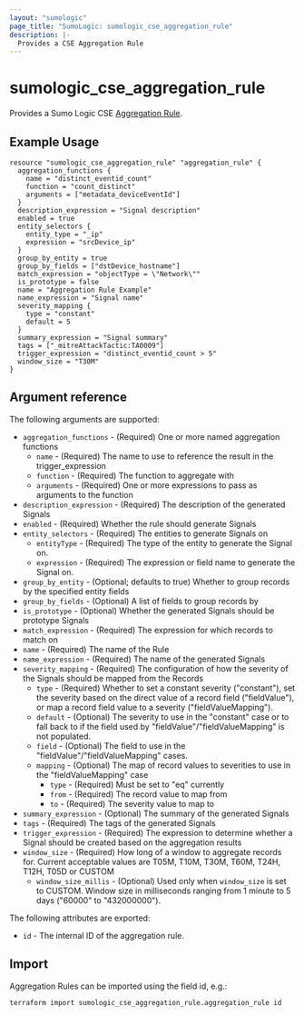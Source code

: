 ```yaml
---
layout: "sumologic"
page_title: "SumoLogic: sumologic_cse_aggregation_rule"
description: |-
  Provides a CSE Aggregation Rule
---
```


# sumologic_cse_aggregation_rule
Provides a Sumo Logic CSE [Aggregation Rule](https://help.sumologic.com/Cloud_SIEM_Enterprise/CSE_Rules/09_Write_an_Aggregation_Rule).

## Example Usage
```hcl
resource "sumologic_cse_aggregation_rule" "aggregation_rule" {
  aggregation_functions {
    name = "distinct_eventid_count"
    function = "count_distinct"
    arguments = ["metadata_deviceEventId"]
  }
  description_expression = "Signal description"
  enabled = true
  entity_selectors {
    entity_type = "_ip"
    expression = "srcDevice_ip"
  }
  group_by_entity = true
  group_by_fields = ["dstDevice_hostname"]
  match_expression = "objectType = \"Network\""
  is_prototype = false
  name = "Aggregation Rule Example"
  name_expression = "Signal name"
  severity_mapping {
    type = "constant"
    default = 5
  }
  summary_expression = "Signal summary"
  tags = ["_mitreAttackTactic:TA0009"]
  trigger_expression = "distinct_eventid_count > 5"
  window_size = "T30M"
}
```

## Argument reference

The following arguments are supported:

- `aggregation_functions` - (Required) One or more named aggregation functions
  + `name` - (Required) The name to use to reference the result in the trigger_expression
  + `function` - (Required) The function to aggregate with
  + `arguments` - (Required) One or more expressions to pass as arguments to the function
- `description_expression` - (Required) The description of the generated Signals
- `enabled` - (Required) Whether the rule should generate Signals
- `entity_selectors` - (Required) The entities to generate Signals on
  + `entityType` - (Required) The type of the entity to generate the Signal on.
  + `expression` - (Required) The expression or field name to generate the Signal on.
- `group_by_entity` - (Optional; defaults to true) Whether to group records by the specified entity fields
- `group_by_fields` - (Optional) A list of fields to group records by
- `is_prototype` - (Optional) Whether the generated Signals should be prototype Signals
- `match_expression` - (Required) The expression for which records to match on
- `name` - (Required) The name of the Rule
- `name_expression` - (Required) The name of the generated Signals
- `severity_mapping` - (Required) The configuration of how the severity of the Signals should be mapped from the Records
  + `type` - (Required) Whether to set a constant severity ("constant"), set the severity based on the direct value of a record field ("fieldValue"), or map a record field value to a severity ("fieldValueMapping").
  + `default` - (Optional) The severity to use in the "constant" case or to fall back to if the field used by "fieldValue"/"fieldValueMapping" is not populated.
  + `field` - (Optional) The field to use in the "fieldValue"/"fieldValueMapping" cases.
  + `mapping` - (Optional) The map of record values to severities to use in the "fieldValueMapping" case
    - `type` - (Required) Must be set to "eq" currently
    - `from` - (Required) The record value to map from
    - `to` - (Required) The severity value to map to
- `summary_expression` - (Optional) The summary of the generated Signals
- `tags` - (Required) The tags of the generated Signals
- `trigger_expression` - (Required) The expression to determine whether a Signal should be created based on the aggregation results
- `window_size` - (Required) How long of a window to aggregate records for. Current acceptable values are T05M, T10M, T30M, T60M, T24H, T12H, T05D or CUSTOM
  + `window_size_millis` - (Optional) Used only when `window_size` is set to CUSTOM. Window size in milliseconds ranging from 1 minute to 5 days ("60000" to "432000000").

The following attributes are exported:

- `id` - The internal ID of the aggregation rule.

## Import

Aggregation Rules can be imported using the field id, e.g.:
```hcl
terraform import sumologic_cse_aggregation_rule.aggregation_rule id
```